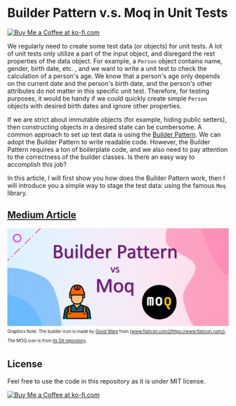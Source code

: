 # Builder Pattern v.s. Moq in Unit Tests

<a href='https://ko-fi.com/changhuixu' target='_blank'><img height='36' style='border:0px;height:36px;' src='https://cdn.ko-fi.com/cdn/kofi3.png?v=2' border='0' alt='Buy Me a Coffee at ko-fi.com' /></a>

We regularly need to create some test data (or objects) for unit tests. A lot of unit tests only utilize a part of the input object, and disregard the rest properties of the data object. For example, a `Person` object contains name, gender, birth date, etc. , and we want to write a unit test to check the calculation of a person's age. We know that a person's age only depends on the current date and the person's birth date, and the person's other attributes do not matter in this specific unit test. Therefore, for testing purposes, it would be handy if we could quickly create simple `Person` objects with desired birth dates and ignore other properties.

If we are strict about immutable objects (for example, hiding public setters), then constructing objects in a desired state can be cumbersome. A common approach to set up test data is using the [Builder Pattern](https://en.wikipedia.org/wiki/Builder_pattern). We can adopt the Builder Pattern to write readable code. However, the Builder Pattern requires a ton of boilerplate code, and we also need to pay attention to the correctness of the builder classes. Is there an easy way to accomplish this job?

In this article, I will first show you how does the Builder Pattern work, then I will introduce you a simple way to stage the test data: using the famous `Moq` library.

## [Medium Article](https://codeburst.io/builder-pattern-and-moq-in-unit-tests-47281fa5b513)

![builder-pattern-vs-moq](./builder-pattern-vs-moq.png)
<sub><sup>Graphics Note: The builder icon is made by [Good Ware](https://www.flaticon.com/authors/good-ware) from [www.flaticon.com](https://www.flaticon.com/); The MOQ icon is from [its Git repository](https://github.com/moq/moq4).</sup></sub>


## License

Feel free to use the code in this repository as it is under MIT license.

<a href='https://ko-fi.com/changhuixu' target='_blank'><img height='36' style='border:0px;height:36px;' src='https://cdn.ko-fi.com/cdn/kofi3.png?v=2' border='0' alt='Buy Me a Coffee at ko-fi.com' /></a>
